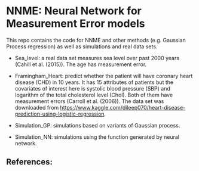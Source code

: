 # NNME: Neural Network for Measurement Error models
This repo contains the code for NNME and other methods (e.g. Gaussian Process regression) as well as simulations and real data sets.

* Sea_level: a real data set measures sea level over past 2000 years (Cahill et al. (2015)). The age has measurement error.

* Framingham_Heart: predict whether the patient will have coronary heart disease (CHD) in 10 years. It has 15 attributes of patients but the covariates of interest here is systolic blood pressure (SBP) and logarithm of the total cholesterol level (Chol). Both of them have measurement errors (Carroll et al. (2006)). The data set was downloaded from https://www.kaggle.com/dileep070/heart-disease-prediction-using-logistic-regression.

* Simulation_GP: simulations based on variants of Gaussian process.

* Simulation_NN: simulations using the function generated by neural network. 

## References: 

